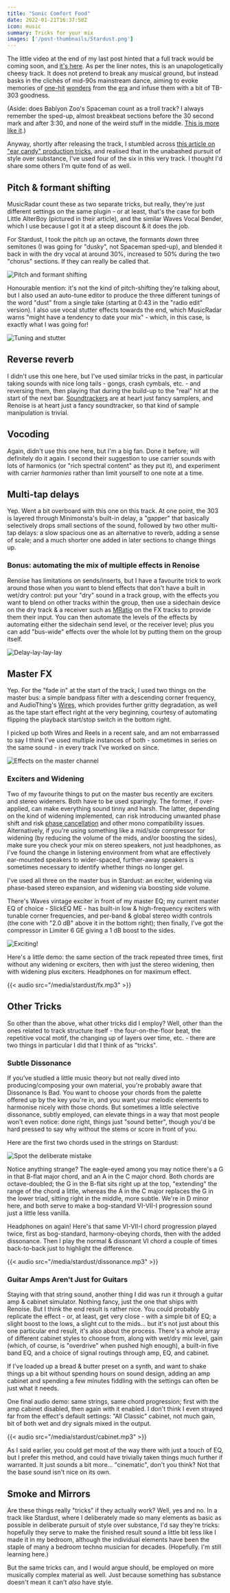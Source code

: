 ```yaml
---
title: "Sonic Comfort Food"
date: 2022-01-21T16:37:58Z
icon: music
summary: Tricks for your mix
images: ['/post-thumbnails/Stardust.png']
---
```

The little video at the end of my last post hinted that a full track would be
coming soon, and [it's here](https://depthbuffer.bandcamp.com/album/stardust).
As per the liner notes, this is an unapologetically cheesy track. It does not
pretend to break any musical ground, but instead basks in the clichés of
mid-90s mainstream dance, aiming to evoke memories of
[one-hit](https://youtu.be/s4oZdUV-G-Y) [wonders](https://youtu.be/qmsbP13xu6k)
from the [era](https://youtu.be/XCbAEkfXSDE) and infuse them with a bit of
TB-303 goodness.

(Aside: does Bablyon Zoo's Spaceman count as a troll track? I always remember
the sped-up, almost breakbeat sections before the 30 second mark and after
3:30, and none of the weird stuff in the middle.
[This is more like it](https://youtu.be/VukxfnrJaYQ).)

Anyway, shortly after releasing the track, I stumbled across
[this article on "ear candy" production tricks](https://www.musicradar.com/how-to/ear-candy-daw-music-production-tricks),
and realised that in the unabashed pursuit of style over substance, I've used
four of the six in this very track. I thought I'd share some others I'm quite
fond of as well.

## Pitch & formant shifting

MusicRadar count these as two separate tricks, but really, they're just
different settings on the same plugin - or at least, that's the case for both
Little AlterBoy (pictured in their article), and the similar Waves Vocal
Bender, which I use because I got it at a steep discount & it does the job.

For Stardust, I took the pitch up an octave, the formants _down_ three
semitones (I was going for "dusky", not Spaceman sped-up), and blended it
back in with the dry vocal at around 30%, increased to 50% during the two
"chorus" sections. If they can really be called that.

![Pitch and formant shifting](/article-images/stardust/pitchshift.jpg)

Honourable mention: it's not the kind of pitch-shifting they're talking about,
but I also used an auto-tune editor to produce the three different tunings of
the word "dust" from a single take (starting at 0:43 in the "radio edit"
version). I also use vocal stutter effects towards the end, which MusicRadar
warns "might have a tendency to date your mix" - which, in this case, is
exactly what I was going for!

![Tuning and stutter](/article-images/stardust/shift-and-stutter.jpg)

## Reverse reverb

I didn't use this one here, but I've used similar tricks in the past, in
particular taking sounds with nice long tails - gongs, crash cymbals, etc. -
and reversing them, then playing that during the build-up to the "real" hit
at the start of the next bar. [Soundtrackers](https://youtu.be/roBkg-iPrbw) are
at heart just fancy samplers, and Renoise is at heart just a fancy
soundtracker, so that kind of sample manipulation is trivial.

## Vocoding

Again, didn't use this one here, but I'm a big fan. Done it before; will
definitely do it again. I second their suggestion to use carrier sounds with
lots of harmonics (or "rich spectral content" as they put it), and experiment
with carrier _harmonies_ rather than limit yourself to one note at a time.

## Multi-tap delays

Yep. Went a bit overboard with this one on this track. At one point, the 303
is layered through Minimonsta's built-in delay, a "gapper" that basically
selectively drops small sections of the sound, followed by two other multi-tap
delays: a slow spacious one as an alternative to reverb, adding a sense of
scale; and a much shorter one added in later sections to change things up.

### Bonus: automating the mix of multiple effects in Renoise

Renoise has limitations on sends/inserts, but I have a favourite trick to work
around those when you want to blend effects that don't have a built in wet/dry
control: put your "dry" sound in a track group, with the effects you want to
blend on other tracks within the group, then use a sidechain device on the
dry track & a receiver such as [MRatio](https://www.meldaproduction.com/MRatio)
on the FX tracks to provide them their input. You can then automate the levels
of the effects by automating either the sidechain send level, or the receiver
level; plus you can add "bus-wide" effects over the whole lot by putting them
on the group itself.

![Delay-lay-lay-lay](/article-images/stardust/delay.jpg)

## Master FX

Yep. For the "fade in" at the start of the track, I used two things on the
master bus: a simple bandpass filter with a descending corner frequency, and
AudioThing's [Wires](https://www.audiothing.net/effects/wires/), which provides
further gritty degradation, as well as the tape start effect right at the very
beginning, courtesy of automating flipping the playback start/stop switch in
the bottom right.

I picked up both Wires and Reels in a recent sale, and am not embarrassed to
say I think I've used multiple instances of both - sometimes in series on the
same sound - in every track I've worked on since.

![Effects on the master channel](/article-images/stardust/masterfx.jpg)

### Exciters and Widening

Two of my favourite things to put on the master bus recently are exciters and
stereo wideners. Both have to be used sparingly. The former, if over-applied,
can make everything sound tinny and harsh. The latter, depending on the kind of
widening implemented, can risk introducing unwanted phase shift and risk
[phase cancellation](https://www.waves.com/tips-for-fixing-phase-problems-in-your-mix)
and other mono compatibility issues. Alternatively, if you're using something
like a mid/side compressor for widening (by reducing the volume of the mids,
and/or boosting the sides), make sure you check your mix on stereo speakers,
not just headphones, as I've found the change in listening environment from
what are effectively ear-mounted speakers to wider-spaced, further-away
speakers is sometimes necessary to identify whether things no longer gel.

I've used all three on the master bus in Stardust: an exciter, widening via
phase-based stereo expansion, and widening via boosting side volume.

There's Waves vintage exciter in front of my master EQ; my current master EQ of
choice - SlickEQ ME - has built-in low & high-frequency exciters with tunable
corner frequencies, and per-band & global stereo width controls (the cone with
"2.0 dB" above it in the bottom right); then finally, I've got the compressor
in Limiter 6 GE giving a 1 dB boost to the sides.

![Exciting!](/article-images/stardust/exciters.jpg)

Here's a little demo: the same section of the track repeated three times, first
without any widening or exciters, then with just the stereo widening, then with
widening plus exciters. Headphones on for maximum effect.

{{< audio src="/media/stardust/fx.mp3" >}}

## Other Tricks

So other than the above, what other tricks did I employ? Well, other than the
ones related to track structure itself - the four-on-the-floor beat, the
repetitive vocal motif, the changing up of layers over time, etc. - there are
two things in particular I did that I think of as "tricks".

### Subtle Dissonance

If you've studied a little music theory but not really dived into
producing/composing your own material, you're probably aware that Dissonance Is
Bad. You want to choose your chords from the palette offered up by the key
you're in, and you want your melodic elements to harmonise nicely with those
chords. But sometimes a little selective dissonance, subtly employed, can
elevate things in a way that most people won't even notice: done right, things
just "sound better", though you'd be hard pressed to say why without the stems
or score in front of you.

Here are the first two chords used in the strings on Stardust:

![Spot the deliberate mistake](/article-images/stardust/dissonance.jpg)

Notice anything strange? The eagle-eyed among you may notice there's a G in
that B-flat major chord, and an A in the C major chord. Both chords are
octave-doubled; the G in the B-flat sits right up at the top, "extending" the
range of the chord a little, whereas the A in the C major replaces the G in
the lower triad, sitting right in the middle, more subtle. We're in D minor
here, and both serve to make a bog-standard VI-VII-I progression sound just a
little less vanilla.

Headphones on again! Here's that same VI-VII-I chord progression played twice,
first as bog-standard, harmony-obeying chords, then with the added dissonance.
Then I play the normal & dissonant VI chord a couple of times back-to-back just
to highlight the difference.

{{< audio src="/media/stardust/dissonance.mp3" >}}

### Guitar Amps Aren't Just for Guitars

Staying with that string sound, another thing I did was run it through a guitar
amp & cabinet simulator. Nothing fancy, just the one that ships with Renoise.
But I think the end result is rather nice. You could probably replicate the
effect - or, at least, get very close - with a simple bit of EQ; a slight boost
to the lows, a slight cut to the mids... but it's not just about this one
particular end result, it's also about the process. There's a whole array of
different cabinet styles to choose from, along with wet/dry mix level, gain
(which, of course, is "overdrive" when pushed high enough), a built-in five
band EQ, and a choice of signal routings through amp, EQ, and cabinet.

If I've loaded up a bread & butter preset on a synth, and want to shake things
up a bit without spending hours on sound design, adding an amp cabinet and
spending a few minutes fiddling with the settings can often be just what it
needs.

One final audio demo: same strings, same chord progression; first with the amp
cabinet disabled, then again with it enabled. I don't think I even strayed far
from the effect's default settings: "All Classic" cabinet, not much gain, bit
of both wet and dry signals mixed in the output.

{{< audio src="/media/stardust/cabinet.mp3" >}}

As I said earlier, you could get most of the way there with just a touch of EQ,
but I prefer this method, and could have trivially taken things much further
if warranted. It just sounds a bit more... "cinematic", don't you think? Not
that the base sound isn't nice on its own.

## Smoke and Mirrors

Are these things really "tricks" if they actually work? Well, yes and no. In a
track like Stardust, where I deliberately made so many elements as basic as
possible in deliberate pursuit of style over substance, I'd say they're tricks:
hopefully they serve to make the finished result sound a little bit less like I
made it in my bedroom, although the individual elements have been the staple of
many a bedroom techno musician for decades. (Hopefully. I'm still learning
here.)

But the same tricks can, and I would argue should, be employed on more
musically complex material as well. Just because something has substance
doesn't mean it can't _also_ have style.
